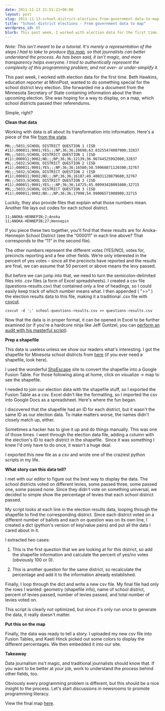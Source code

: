 ```yaml
---
date: 2011-11-13 21:51:21+00:00
layout: post
slug: 2011-11-13-school-district-elections-from-government-data-to-map
title: "School district elections - From government data to map"
wordpress_id: 65
blurb: This past week, I worked with election data for the first time. Beth Hawkins, education reporter at MinnPost, wanted to do something special for the school district levy election. She forwarded me a document from the Minnesota Secretary of State containing information about the then upcoming election. She was hoping for a way to display, on a map, which school districts passed their referendums.
---
```


_Note: This isn't meant to be a tutorial. It's merely a representation of the steps I had to take to produce [this map](http://www.minnpost.com/data/schoollevies/), so that journalists can better understand the process. As has been said, it isn't magic, and more transparency helps everyone. I tried to authentically represent the complexity of this programming problem, and not over- or under-simplify it._

This past week, I worked with election data for the first time. Beth Hawkins, education reporter at MinnPost, wanted to do something special for the school district levy election. She forwarded me a document from the Minnesota Secretary of State containing information about the then upcoming election. She was hoping for a way to display, on a map, which school districts passed their referendums.

Simple, right?

**Clean that data**

Working with data is all about its transformation into information. Here's a piece of the file [from the state](http://electionresults.sos.state.mn.us/20111108/  ).

    
    MN;;;5031;SCHOOL DISTRICT QUESTION 1 (ISD #11);000011;9001;YES;;;NP;36;36;20698;63.03255474007900;32837
    MN;;;5031;SCHOOL DISTRICT QUESTION 1 (ISD #11);000011;9002;NO;;;NP;36;36;12139;36.96744525992000;32837
    MN;;;5032;SCHOOL DISTRICT QUESTION 2 (ISD #11);000011;9001;YES;;;NP;36;36;16580;50.59968871120300;32767
    MN;;;5032;SCHOOL DISTRICT QUESTION 2 (ISD #11);000011;9002;NO;;;NP;36;36;16187;49.40031128879600;32767
    MN;;;5033;SCHOOL DISTRICT QUESTION 3 (ISD #11);000011;9001;YES;;;NP;36;36;14725;45.00993428091000;32715
    MN;;;5033;SCHOOL DISTRICT QUESTION 3 (ISD #11);000011;9002;NO;;;NP;36;36;17990;54.99006571908900;32715


Luckily, they also provide files that explain what those numbers mean. Another file lays out codes for each school district.

    
    11;ANOKA-HENNEPIN;2;Anoka
    11;ANOKA-HENNEPIN;27;Hennepin


If you piece these two together, you'll find that these results are for Anoka-Hennepin School District (see the “000011” in each line above? That corresponds to the “11” in the second file).

The other numbers represent the different votes (YES/NO), votes for, precincts reporting and a few other fields. We’re only interested in the percent of yes votes – since all the precincts have reported and the results are final, we can assume that 50 percent or above means the levy passed.

But before we can jump into that, we need to turn the semicolon-delimited files into .csv files (a form of Excel spreadsheets). I created a csv file (questions-results.csv) that contained only a line of headings, so I could easily keep track of which number means what. I then appended ( ">>" ) the election results data to this file, making it a traditional .csv file with [csvcut](http://readthedocs.org/docs/csvkit/en/0.2.0/scripts/csvcut.html).

    
    csvcut -d ';' school-questions-results.csv >> questions-results.csv


Now that the data is in proper format, it can be opened in Excel to be further examined (or if you're a hardcore ninja like Jeff Guntzel, you can [perform an audit with his masterful script](http://www.jsguntzel.com/skinnynotebook/2011/10/28/super-quick-data-audit-with-this-csvkit-shell-script/)).

**Prep a shapefile**

This data is useless unless we show our readers what's interesting. I got the shapefile for Minesota school districts from [here](http://www.census.gov/cgi-bin/geo/shapefiles2010/main) (if you ever need a shapefile, look here).

I used the wonderful [ShpEscape](http://shpescape.com/) site to convert the shapefile into a Google Fusion Table. For those following along at home, click on visualize -> map to see the shapefile.

I needed to join our election data with the shapefile stuff, so I exported the Fusion Table as a csv. Excel didn't like the formatting, so I imported the csv into Google Docs as a spreadsheet. Here's where the fun began.

I discovered that the shapefile had an ID for each district, but it wasn't the same ID as our election data. To make matters worse, the names didn't closely match up, either.

Sometimes a hacker has to give it up and do things manually. This was one of those times. I went through the election data file, adding a column with the election's ID to each district in the shapefile.  Since it was something I knew I'd only have to do once, it wasn't a huge deal.

I exported this new file as a csv and wrote one of the craziest python scripts in my life.

**What story can this data tell?**

I met with our editor to figure out the best way to display the data. The school districts voted on different levies, some passed three, some passed one, some passed none. Since they didn't vote on something universal, we decided to simple show the percentage of levies that each school district passed.

My script looks at each line in the election results data, looping through the shapefile to find the corresponding district. Since each district voted on a different number of ballots and each on question was on its own line, I created a dict (python's version of key/value pairs) and put all the data I cared about in it.

I extracted two cases:



	
  1. This is the first question that we are looking at for this district, so add the shapefile information and calculate the percent of yes/no votes (obviously 100 or 0).

	
  2. This is another question for the same district, so recalculate the percentage and add it to the information already established.


Finally, I loop through the dict and write a new csv file. My final file had only the rows I wanted: geometry (shapefile info), name of school district, percent of levies passed, number of levies passed, and total number of levies voted on.

This script is clearly not optimized, but since it's only run once to generate the data, it really doesn't matter.

**Put this on the map**

Finally, the data was ready to tell a story. I uploaded my new csv file into Fusion Tables, and Kaeti Hinck picked out some colors to display the different percentages. We then embedded it into our site.

**Takeaway**

Data journalism ins't magic, and traditional journalists should know that. If you want to be better at your job, work to understand the process behind other fields, too.

Obviously every programming problem is different, but this should be a nice insight to the process. Let's start discussions in newsrooms to promote programming literacy.

View the final map [here](http://www.minnpost.com/data/schoollevies/).
